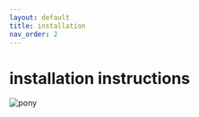 ```yaml
---
layout: default
title: installation
nav_order: 2
---
```


# installation instructions

![pony](test_doc/docs/assets/pony.png)
